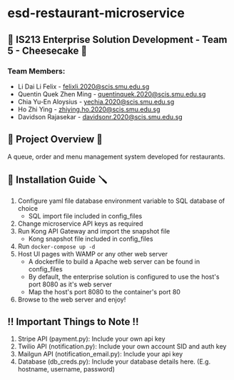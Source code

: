 # esd-restaurant-microservice

## 🧀 IS213 Enterprise Solution Development - Team 5 - Cheesecake 🍰 ##
### Team Members: ###
* Li Dai Li Felix - felixli.2020@scis.smu.edu.sg
* Quentin Quek Zhen Ming - quentinquek.2020@scis.smu.edu.sg
* Chia Yu-En Aloysius - yechia.2020@scis.smu.edu.sg
* Ho Zhi Ying - zhiying.ho.2020@scis.smu.edu.sg
* Davidson Rajasekar - davidsonr.2020@scis.smu.edu.sg

## 🍣 Project Overview 🍣 ##
A queue, order and menu management system developed for restaurants.

## 🔧 Installation Guide 🪛 ##
1. Configure yaml file database environment variable to SQL database of choice 
    * SQL import file included in config_files
2. Change microservice API keys as required
3. Run Kong API Gateway and import the snapshot file
    * Kong snapshot file included in config_files
4. Run `docker-compose up -d`
5. Host UI pages with WAMP or any other web server
    * A dockerfile to build a Apache web server can be found in config_files
    * By default, the enterprise solution is configured to use the host's port 8080 as it's web server
    * Map the host's port 8080 to the container's port 80
6. Browse to the web server and enjoy!

## !! Important Things to Note !! ##
1. Stripe API (payment.py): Include your own api key
2. Twilio API (notification.py): Include your own account SID and auth key 
3. Mailgun API (notification_email.py): Include your api key
4. Database (db_creds.py): Include your database details here. (E.g. hostname, username, password)